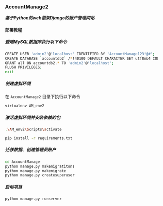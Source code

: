 ### AccountManage2

_**基于Python的web框架Django的账户管理网站**_

#### 部署教程

##### 登陆MySQL数据库执行以下命令

```bash
CREATE USER 'admin2'@'localhost' IDENTIFIED BY 'AccountManage123!@#';
CREATE DATABASE `accountdb2` /*!40100 DEFAULT CHARACTER SET utf8mb4 COLLATE utf8mb4_unicode_ci */;
GRANT all ON accountdb2.* TO 'admin2'@'localhost';
FLUSH PRIVILEGES;
exit
```

##### 创建虚拟环境

在 `AccountManage2` 目录下执行以下命令

```bash
virtualenv AM_env2
```

##### 激活虚拟环境并安装依赖的包

```bash
.\AM_env2\Scripts\activate

pip install -r requirements.txt
```

##### 迁移数据、创建管理员账户

```bash
cd AccountManage
python manage.py makemigratitons
python manage.py makemigrate
python manage.py createsuperuser
```

##### 启动项目
```bash
python manage.py runserver
```

